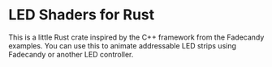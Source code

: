 # LED Shaders for Rust

This is a little Rust crate inspired by the C++ framework from the Fadecandy examples. You can use this to animate addressable LED strips using Fadecandy or another LED controller.

